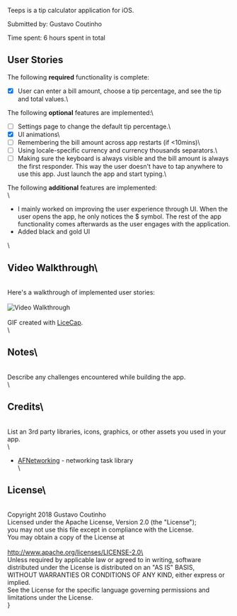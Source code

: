 Teeps is a tip calculator application for iOS.

Submitted by: Gustavo Coutinho

Time spent: 6 hours spent in total

## User Stories

The following **required** functionality is complete:

* [x] User can enter a bill amount, choose a tip percentage, and see the tip and total values.\

The following **optional** features are implemented:\
* [ ] Settings page to change the default tip percentage.\
* [x] UI animations\
* [ ] Remembering the bill amount across app restarts (if <10mins)\
* [ ] Using locale-specific currency and currency thousands separators.\
* [ ] Making sure the keyboard is always visible and the bill amount is always the first responder. This way the user doesn't have to tap anywhere to use this app. Just launch the app and start typing.\

The following **additional** features are implemented:\
\
- I mainly worked on improving the user experience through UI. When the user opens the app, he only notices the $ symbol. The rest of the app functionality comes afterwards as the user engages with the application.
- Added black and gold UI

\
## Video Walkthrough\
\
Here's a walkthrough of implemented user stories:\
\
<img src='http://i.imgur.com/link/to/your/gif/file.gif' title='Video Walkthrough' width='' alt='Video Walkthrough' />\
\
GIF created with [LiceCap](http://www.cockos.com/licecap/).\
\
## Notes\
\
Describe any challenges encountered while building the app.\
\
## Credits\
\
List an 3rd party libraries, icons, graphics, or other assets you used in your app.\
\
- [AFNetworking](https://github.com/AFNetworking/AFNetworking) - networking task library\
\
## License\
\
    Copyright 2018 Gustavo Coutinho
\
    Licensed under the Apache License, Version 2.0 (the "License");\
    you may not use this file except in compliance with the License.\
    You may obtain a copy of the License at\
\
        http://www.apache.org/licenses/LICENSE-2.0\
\
    Unless required by applicable law or agreed to in writing, software\
    distributed under the License is distributed on an "AS IS" BASIS,\
    WITHOUT WARRANTIES OR CONDITIONS OF ANY KIND, either express or implied.\
    See the License for the specific language governing permissions and\
    limitations under the License.\
}
